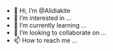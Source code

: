 - 👋 Hi, I’m @Alidiakite
- 👀 I’m interested in ...
- 🌱 I’m currently learning ...
- 💞️ I’m looking to collaborate on ...
- 📫 How to reach me ...

<!---
Alidiakite/Alidiakite is a ✨ special ✨ repository because its `README.md` (this file) appears on your GitHub profile.
You can click the Preview link to take a look at your changes.
--->
